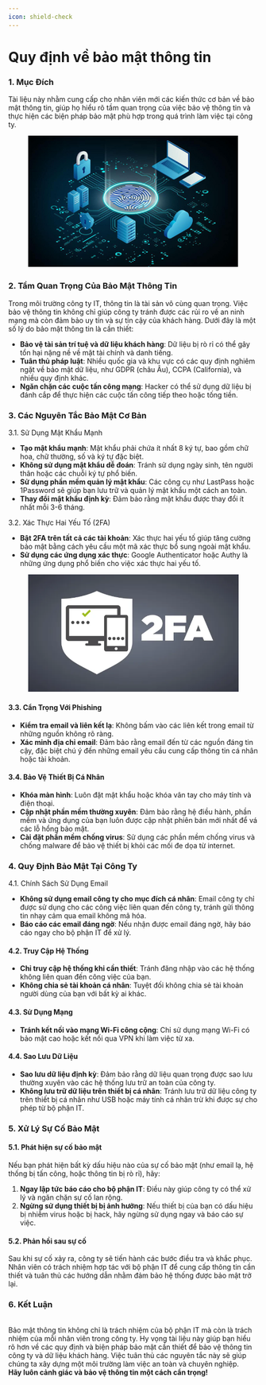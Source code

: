 ```yaml
---
icon: shield-check
---
```


# Quy định về bảo mật thông tin

### 1. Mục Đích

Tài liệu này nhằm cung cấp cho nhân viên mới các kiến thức cơ bản về bảo mật thông tin, giúp họ hiểu rõ tầm quan trọng của việc bảo vệ thông tin và thực hiện các biện pháp bảo mật phù hợp trong quá trình làm việc tại công ty.

<figure><img src="../.gitbook/assets/Se1.png" alt=""><figcaption></figcaption></figure>

### 2. Tầm Quan Trọng Của Bảo Mật Thông Tin

Trong môi trường công ty IT, thông tin là tài sản vô cùng quan trọng. Việc bảo vệ thông tin không chỉ giúp công ty tránh được các rủi ro về an ninh mạng mà còn đảm bảo uy tín và sự tin cậy của khách hàng. Dưới đây là một số lý do bảo mật thông tin là cần thiết:

* **Bảo vệ tài sản trí tuệ và dữ liệu khách hàng**: Dữ liệu bị rò rỉ có thể gây tổn hại nặng nề về mặt tài chính và danh tiếng.
* **Tuân thủ pháp luật**: Nhiều quốc gia và khu vực có các quy định nghiêm ngặt về bảo mật dữ liệu, như GDPR (châu Âu), CCPA (California), và nhiều quy định khác.
* **Ngăn chặn các cuộc tấn công mạng**: Hacker có thể sử dụng dữ liệu bị đánh cắp để thực hiện các cuộc tấn công tiếp theo hoặc tống tiền.

### 3. Các Nguyên Tắc Bảo Mật Cơ Bản

3.1. Sử Dụng Mật Khẩu Mạnh

* **Tạo mật khẩu mạnh**: Mật khẩu phải chứa ít nhất 8 ký tự, bao gồm chữ hoa, chữ thường, số và ký tự đặc biệt.
* **Không sử dụng mật khẩu dễ đoán**: Tránh sử dụng ngày sinh, tên người thân hoặc các chuỗi ký tự phổ biến.
* **Sử dụng phần mềm quản lý mật khẩu**: Các công cụ như LastPass hoặc 1Password sẽ giúp bạn lưu trữ và quản lý mật khẩu một cách an toàn.
* **Thay đổi mật khẩu định kỳ**: Đảm bảo rằng mật khẩu được thay đổi ít nhất mỗi 3-6 tháng.

3.2. Xác Thực Hai Yếu Tố (2FA)

* **Bật 2FA trên tất cả các tài khoản**: Xác thực hai yếu tố giúp tăng cường bảo mật bằng cách yêu cầu một mã xác thực bổ sung ngoài mật khẩu.
* **Sử dụng các ứng dụng xác thực**: Google Authenticator hoặc Authy là những ứng dụng phổ biến cho việc xác thực hai yếu tố.

<figure><img src="../.gitbook/assets/se2.webp" alt=""><figcaption></figcaption></figure>

#### 3.3. Cẩn Trọng Với Phishing

* **Kiểm tra email và liên kết lạ**: Không bấm vào các liên kết trong email từ những nguồn không rõ ràng.
* **Xác minh địa chỉ email**: Đảm bảo rằng email đến từ các nguồn đáng tin cậy, đặc biệt chú ý đến những email yêu cầu cung cấp thông tin cá nhân hoặc tài khoản.

#### 3.4. Bảo Vệ Thiết Bị Cá Nhân

* **Khóa màn hình**: Luôn đặt mật khẩu hoặc khóa vân tay cho máy tính và điện thoại.
* **Cập nhật phần mềm thường xuyên**: Đảm bảo rằng hệ điều hành, phần mềm và ứng dụng của bạn luôn được cập nhật phiên bản mới nhất để vá các lỗ hổng bảo mật.
* **Cài đặt phần mềm chống virus**: Sử dụng các phần mềm chống virus và chống malware để bảo vệ thiết bị khỏi các mối đe dọa từ internet.

### 4. Quy Định Bảo Mật Tại Công Ty

4.1. Chính Sách Sử Dụng Email

* **Không sử dụng email công ty cho mục đích cá nhân**: Email công ty chỉ được sử dụng cho các công việc liên quan đến công ty, tránh gửi thông tin nhạy cảm qua email không mã hóa.
* **Báo cáo các email đáng ngờ**: Nếu nhận được email đáng ngờ, hãy báo cáo ngay cho bộ phận IT để xử lý.

#### 4.2. Truy Cập Hệ Thống

* **Chỉ truy cập hệ thống khi cần thiết**: Tránh đăng nhập vào các hệ thống không liên quan đến công việc của bạn.
* **Không chia sẻ tài khoản cá nhân**: Tuyệt đối không chia sẻ tài khoản người dùng của bạn với bất kỳ ai khác.

#### 4.3. Sử Dụng Mạng

* **Tránh kết nối vào mạng Wi-Fi công cộng**: Chỉ sử dụng mạng Wi-Fi có bảo mật cao hoặc kết nối qua VPN khi làm việc từ xa.

#### 4.4. Sao Lưu Dữ Liệu

* **Sao lưu dữ liệu định kỳ**: Đảm bảo rằng dữ liệu quan trọng được sao lưu thường xuyên vào các hệ thống lưu trữ an toàn của công ty.
* **Không lưu trữ dữ liệu trên thiết bị cá nhân**: Tránh lưu trữ dữ liệu công ty trên thiết bị cá nhân như USB hoặc máy tính cá nhân trừ khi được sự cho phép từ bộ phận IT.

### 5. Xử Lý Sự Cố Bảo Mật

#### 5.1. Phát hiện sự cố bảo mật

Nếu bạn phát hiện bất kỳ dấu hiệu nào của sự cố bảo mật (như email lạ, hệ thống bị tấn công, hoặc thông tin bị rò rỉ), hãy:

1. **Ngay lập tức báo cáo cho bộ phận IT**: Điều này giúp công ty có thể xử lý và ngăn chặn sự cố lan rộng.
2. **Ngừng sử dụng thiết bị bị ảnh hưởng**: Nếu thiết bị của bạn có dấu hiệu bị nhiễm virus hoặc bị hack, hãy ngừng sử dụng ngay và báo cáo sự việc.

#### 5.2. Phản hồi sau sự cố

Sau khi sự cố xảy ra, công ty sẽ tiến hành các bước điều tra và khắc phục. Nhân viên có trách nhiệm hợp tác với bộ phận IT để cung cấp thông tin cần thiết và tuân thủ các hướng dẫn nhằm đảm bảo hệ thống được bảo mật trở lại.

### 6. Kết Luận

\
Bảo mật thông tin không chỉ là trách nhiệm của bộ phận IT mà còn là trách nhiệm của mỗi nhân viên trong công ty. Hy vọng tài liệu này giúp bạn hiểu rõ hơn về các quy định và biện pháp bảo mật cần thiết để bảo vệ thông tin công ty và dữ liệu khách hàng. Việc tuân thủ các nguyên tắc này sẽ giúp chúng ta xây dựng một môi trường làm việc an toàn và chuyên nghiệp.\
**Hãy luôn cảnh giác và bảo vệ thông tin một cách cẩn trọng!**
